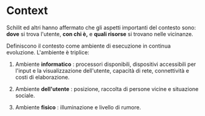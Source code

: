 # Context


Schilit ed altri hanno affermato che gli aspetti importanti del contesto sono:
**dove** si trova l'utente, **con chi è,** e **quali risorse** si trovano
nelle vicinanze.  
  
Definiscono il contesto come ambiente di esecuzione in continua evoluzione.
L'ambiente è triplice:  

  1. Ambiente **informatico** : processori disponibili, dispositivi accessibili per l'input e la visualizzazione dell'utente, capacità di rete, connettività e costi di elaborazione.
  

  2. Ambiente **dell'utente** : posizione, raccolta di persone vicine e situazione sociale.
  

  3. Ambiente **fisico** : illuminazione e livello di rumore.
  

